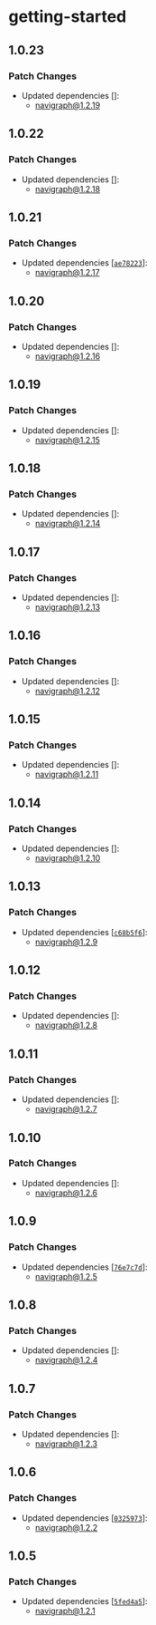 # getting-started

## 1.0.23

### Patch Changes

- Updated dependencies []:
  - navigraph@1.2.19

## 1.0.22

### Patch Changes

- Updated dependencies []:
  - navigraph@1.2.18

## 1.0.21

### Patch Changes

- Updated dependencies [[`ae78223`](https://github.com/Navigraph/navigraph-js-sdk/commit/ae782238a109ba370711dcb66d896a7636fc7e3a)]:
  - navigraph@1.2.17

## 1.0.20

### Patch Changes

- Updated dependencies []:
  - navigraph@1.2.16

## 1.0.19

### Patch Changes

- Updated dependencies []:
  - navigraph@1.2.15

## 1.0.18

### Patch Changes

- Updated dependencies []:
  - navigraph@1.2.14

## 1.0.17

### Patch Changes

- Updated dependencies []:
  - navigraph@1.2.13

## 1.0.16

### Patch Changes

- Updated dependencies []:
  - navigraph@1.2.12

## 1.0.15

### Patch Changes

- Updated dependencies []:
  - navigraph@1.2.11

## 1.0.14

### Patch Changes

- Updated dependencies []:
  - navigraph@1.2.10

## 1.0.13

### Patch Changes

- Updated dependencies [[`c68b5f6`](https://github.com/Navigraph/navigraph-js-sdk/commit/c68b5f609d1026a31019c50a1edca81cca711af9)]:
  - navigraph@1.2.9

## 1.0.12

### Patch Changes

- Updated dependencies []:
  - navigraph@1.2.8

## 1.0.11

### Patch Changes

- Updated dependencies []:
  - navigraph@1.2.7

## 1.0.10

### Patch Changes

- Updated dependencies []:
  - navigraph@1.2.6

## 1.0.9

### Patch Changes

- Updated dependencies [[`76e7c7d`](https://github.com/Navigraph/navigraph-js-sdk/commit/76e7c7d91a6b19d6040dc5b87561e8ecde6a6af2)]:
  - navigraph@1.2.5

## 1.0.8

### Patch Changes

- Updated dependencies []:
  - navigraph@1.2.4

## 1.0.7

### Patch Changes

- Updated dependencies []:
  - navigraph@1.2.3

## 1.0.6

### Patch Changes

- Updated dependencies [[`0325973`](https://github.com/Navigraph/sdk/commit/03259735f5627a6a405d527dd3ed80f0a42311b1)]:
  - navigraph@1.2.2

## 1.0.5

### Patch Changes

- Updated dependencies [[`5fed4a5`](https://github.com/Navigraph/sdk/commit/5fed4a5cbd80ec9ee7eefc4a81320a44ecb79c12)]:
  - navigraph@1.2.1
